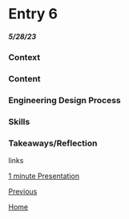 # Entry 6
##### 5/28/23

### Context

### Content

### Engineering Design Process

### Skills

### Takeaways/Reflection


links


[1 minute Presentation](https://docs.google.com/document/d/1hzTOBQP2Cji-aSnAKS0527_g-DXJw4pvd88NT5U-VTA/edit#bookmark=id.pnij3ytr6bh8)


[Previous](entry05.md) 

[Home](../README.md)
